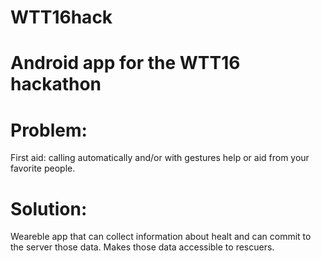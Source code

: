 # WTT16hack
# Android app for the WTT16 hackathon

# Problem:
First aid: calling automatically and/or with gestures help or aid from your favorite people.

# Solution:
Weareble app that can collect information about healt and can commit to the server those data. Makes those data accessible to rescuers. 

